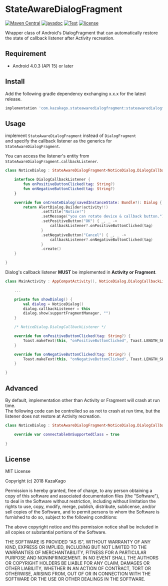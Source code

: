 StateAwareDialogFragment
====

[![Maven Central](https://img.shields.io/maven-central/v/com.kazakago.stateawaredialogfragment/stateawaredialogfragment.svg)](https://search.maven.org/artifact/com.kazakago.stateawaredialogfragment/stateawaredialogfragment)
[![javadoc](https://javadoc.io/badge2/com.kazakago.stateawaredialogfragment/stateawaredialogfragment/javadoc.svg)](https://javadoc.io/doc/com.kazakago.stateawaredialogfragment/stateawaredialogfragment)
[![Test](https://github.com/KazaKago/stateawaredialogfragment/workflows/Test/badge.svg)](https://github.com/KazaKago/cryptore/actions?query=workflow%3ATest)
[![license](https://img.shields.io/github/license/kazakago/stateawaredialogfragment.svg)](LICENSE.md)

Wrapper class of Android's DialogFragment that can automatically restore the state of callback listener after Activity recreation.

## Requirement

- Android 4.0.3 (API 15) or later

## Install

Add the following gradle dependency exchanging x.x.x for the latest release.

```groovy
implementation 'com.kazakago.stateawaredialogfragment:stateawaredialogfragment:x.x.x'
```

## Usage

implement `StateAwareDialogFragment` instead of `DialogFragment`  
and specify the callback listener as the generics for `StateAwareDialogFragment`.  

You can access the listener's entity from `StateAwareDialogFragment.callbackListener`.  

```kotlin
class NoticeDialog : StateAwareDialogFragment<NoticeDialog.DialogCallbackListener>() {

    interface DialogCallbackListener {
        fun onPositiveButtonClicked(tag: String?)
        fun onNegativeButtonClicked(tag: String?)
    }

    override fun onCreateDialog(savedInstanceState: Bundle?): Dialog {
        return AlertDialog.Builder(activity!!)
                .setTitle("Notice!")
                .setMessage("you can rotate device & callback button.")
                .setPositiveButton("OK") { _, _ ->
                    callbackListener?.onPositiveButtonClicked(tag)
                }
                .setNegativeButton("Cancel") { _, _ ->
                    callbackListener?.onNegativeButtonClicked(tag)
                }
                .create()
    }

}
```

Dialog's callback listener **MUST** be implemented in **Activity or Fragment**.  

```kotlin
class MainActivity : AppCompatActivity(), NoticeDialog.DialogCallbackListener {

    ...

    private fun showDialog() {
        val dialog = NoticeDialog()
        dialog.callbackListener = this
        dialog.show(supportFragmentManager, "")
    }

    /* NoticeDialog.DialogCallbackListener */

    override fun onPositiveButtonClicked(tag: String?) {
        Toast.makeText(this, "onPositiveButtonClicked", Toast.LENGTH_SHORT).show()
    }

    override fun onNegativeButtonClicked(tag: String?) {
        Toast.makeText(this, "onNegativeButtonClicked", Toast.LENGTH_SHORT).show()
    }

}
```

## Advanced

By default, implementation other than Activity or Fragment will crash at run time.  
The following code can be controlled so as not to crash at run time, but the listener does not restore at Activity recreation.  
```kotlin
class NoticeDialog : StateAwareDialogFragment<NoticeDialog.DialogCallbackListener>() {

    override var connectableUnSupportedClass = true
    
}
```

## License

MIT License

Copyright (c) 2018 KazaKago

Permission is hereby granted, free of charge, to any person obtaining a copy of this software and associated documentation files (the "Software"), to deal in the Software without restriction, including without limitation the rights to use, copy, modify, merge, publish, distribute, sublicense, and/or sell copies of the Software, and to permit persons to whom the Software is furnished to do so, subject to the following conditions:

The above copyright notice and this permission notice shall be included in all copies or substantial portions of the Software.

THE SOFTWARE IS PROVIDED "AS IS", WITHOUT WARRANTY OF ANY KIND, EXPRESS OR IMPLIED, INCLUDING BUT NOT LIMITED TO THE WARRANTIES OF MERCHANTABILITY, FITNESS FOR A PARTICULAR PURPOSE AND NONINFRINGEMENT. IN NO EVENT SHALL THE AUTHORS OR COPYRIGHT HOLDERS BE LIABLE FOR ANY CLAIM, DAMAGES OR OTHER LIABILITY, WHETHER IN AN ACTION OF CONTRACT, TORT OR OTHERWISE, ARISING FROM, OUT OF OR IN CONNECTION WITH THE SOFTWARE OR THE USE OR OTHER DEALINGS IN THE SOFTWARE.
